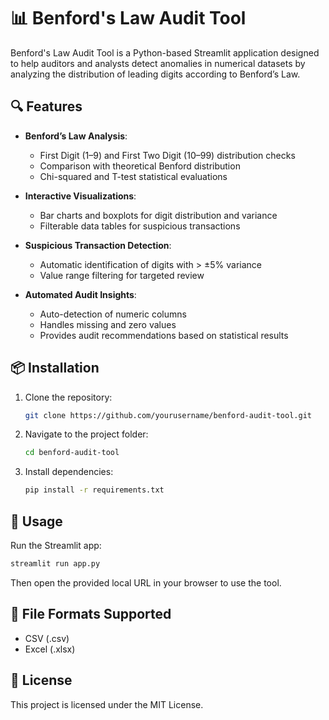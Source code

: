 
# 📊 Benford's Law Audit Tool

Benford's Law Audit Tool is a Python-based Streamlit application designed to help auditors and analysts detect anomalies in numerical datasets by analyzing the distribution of leading digits according to Benford’s Law.

## 🔍 Features
- **Benford’s Law Analysis**:
  - First Digit (1–9) and First Two Digit (10–99) distribution checks
  - Comparison with theoretical Benford distribution
  - Chi-squared and T-test statistical evaluations

- **Interactive Visualizations**:
  - Bar charts and boxplots for digit distribution and variance
  - Filterable data tables for suspicious transactions

- **Suspicious Transaction Detection**:
  - Automatic identification of digits with > ±5% variance
  - Value range filtering for targeted review

- **Automated Audit Insights**:
  - Auto-detection of numeric columns
  - Handles missing and zero values
  - Provides audit recommendations based on statistical results

## 📦 Installation
1. Clone the repository:
   ```bash
   git clone https://github.com/yourusername/benford-audit-tool.git
   ```
2. Navigate to the project folder:
   ```bash
   cd benford-audit-tool
   ```
3. Install dependencies:
   ```bash
   pip install -r requirements.txt
   ```

## 🚀 Usage
Run the Streamlit app:
```bash
streamlit run app.py
```
Then open the provided local URL in your browser to use the tool.

## 📁 File Formats Supported
- CSV (.csv)
- Excel (.xlsx)

## 📄 License
This project is licensed under the MIT License.
